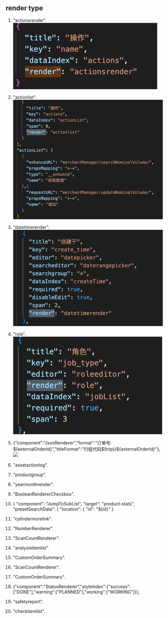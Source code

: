 
## render type #

1. "actionsrender".  
![](images/actionsrender.png)

2. "actionlist".  
![](images/actionlist.png)

3. "datetimerender".  
![](images/datetimerender.png)

4. "role".  
![](images/role.png)

5. {"component":"JsonRenderer","format":"订单号: ${externalOrderId}","titleFormat":"行程代码${trip}/${externalOrderId}"},  
![](images/special-.png)

6. "assetactionlog".  

7. "productgroup".  

8. "yearmonthrender".  

9. "BooleanRendererCheckbox".  

10.  {
                "component": "JumpToSubList",
                "target": "product-stats",
                "presetSearchData": {
                  "location": {
                    "id": "${id}"
                  }
                  

11. "cylindermorelink".  

12. "NumberRenderer".  

13. "ScanCountRenderer".  

14. "analysisitemlist"

15. "CustomOrderSummary".  

16. "ScanCountRenderer".  

17. "CustomOrderSummary".  

18. {"component":"StatusRenderer","styleIndex":{"success":["DONE"],"warning":["PLANNED"],"working":["WORKING"]}},


19. "safetyreport".  

20. "checkitemlist".  

